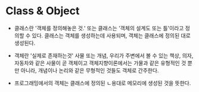 # Class & Object
* 클래스란 '객체를 정의해놓은 것.' 또는 클래스는 '객체의 설계도 또는 틀'이라고 정의할 수 있다. 클래스는 객체를 생성하는데 사용되며, 객체는 클래스에 정의된 대로 생성된다.

* 객체란 '실제로 존재하는것' 사물 또는 개념, 우리가 주변에서 볼 수 있는 책상, 의자, 자동차와 같은 사물이 곧 객체이고 객체지향이론에서는 가물과 같은 유형적인 것 뿐만 아니라, 개념이나 논리와 같은 무형적인 것들도 객체로 간주한다.
* 프로그래밍에서의 객체는 클래스에 정의된 ㄴ용대로 메모리에 생성된 것을 뜻한다.